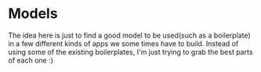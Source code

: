 # Models

The idea here is just to find a good model to be used(such as a boilerplate) in a few different kinds of apps we some times have to build.
Instead of using some of the existing boilerplates, I'm just trying to grab the best parts of each one :)
